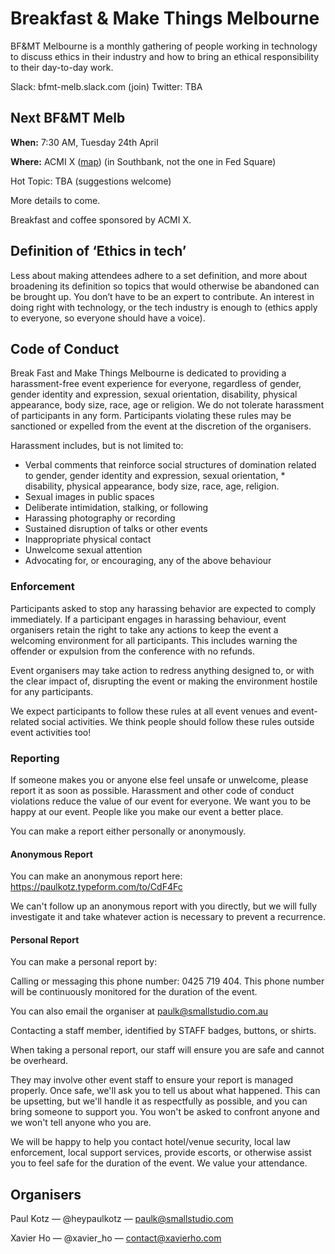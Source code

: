 # Breakfast & Make Things Melbourne

BF&MT Melbourne is a monthly gathering of people working in technology to discuss ethics in their industry and how to bring an ethical responsibility to their day-to-day work.

Slack: bfmt-melb.slack.com (join)
Twitter: TBA

## Next BF&MT Melb

**When:** 7:30 AM, Tuesday 24th April

**Where:** ACMI X ([map](https://goo.gl/maps/6TG1EqYznVE2)) (in Southbank, not the one in Fed Square)

Hot Topic: TBA (suggestions welcome)

More details to come.

Breakfast and coffee sponsored by ACMI X.

## Definition of ‘Ethics in tech’

Less about making attendees adhere to a set definition, and more about broadening its definition so topics that would otherwise be abandoned can be brought up. You don’t have to be an expert to contribute. An interest in doing right with technology, or the tech industry is enough to (ethics apply to everyone, so everyone should have a voice).

## Code of Conduct

Break Fast and Make Things Melbourne is dedicated to providing a harassment-free event experience for everyone, regardless of gender, gender identity and expression, sexual orientation, disability, physical appearance, body size, race, age or religion. We do not tolerate harassment of participants in any form. Participants violating these rules may be sanctioned or expelled from the event at the discretion of the organisers.

Harassment includes, but is not limited to:
* Verbal comments that reinforce social structures of domination related to gender, gender identity and expression, sexual orientation, * disability, physical appearance, body size, race, age, religion.
* Sexual images in public spaces
* Deliberate intimidation, stalking, or following
* Harassing photography or recording
* Sustained disruption of talks or other events
* Inappropriate physical contact
* Unwelcome sexual attention
* Advocating for, or encouraging, any of the above behaviour

### Enforcement
Participants asked to stop any harassing behavior are expected to comply immediately.
If a participant engages in harassing behaviour, event organisers retain the right to take any actions to keep the event a welcoming environment for all participants. This includes warning the offender or expulsion from the conference with no refunds.

Event organisers may take action to redress anything designed to, or with the clear impact of, disrupting the event or making the environment hostile for any participants.

We expect participants to follow these rules at all event venues and event-related social activities. We think people should follow these rules outside event activities too!

### Reporting
If someone makes you or anyone else feel unsafe or unwelcome, please report it as soon as possible. Harassment and other code of conduct violations reduce the value of our event for everyone. We want you to be happy at our event. People like you make our event a better place.

You can make a report either personally or anonymously.

#### Anonymous Report
You can make an anonymous report here: https://paulkotz.typeform.com/to/CdF4Fc

We can't follow up an anonymous report with you directly, but we will fully investigate it and take whatever action is necessary to prevent a recurrence.

#### Personal Report

You can make a personal report by:

Calling or messaging this phone number: 0425 719 404. This phone number will be continuously monitored for the duration of the event.

You can also email the organiser at paulk@smallstudio.com.au

Contacting a staff member, identified by STAFF badges, buttons, or shirts.

When taking a personal report, our staff will ensure you are safe and cannot be overheard.

They may involve other event staff to ensure your report is managed properly. Once safe, we'll ask you to tell us about what happened. This can be upsetting, but we'll handle it as respectfully as possible, and you can bring someone to support you. You won't be asked to confront anyone and we won't tell anyone who you are.

We will be happy to help you contact hotel/venue security, local law enforcement, local support services, provide escorts, or otherwise assist you to feel safe for the duration of the event. We value your attendance.

## Organisers

Paul Kotz — @heypaulkotz — paulk@smallstudio.com

Xavier Ho — @xavier_ho — contact@xavierho.com



